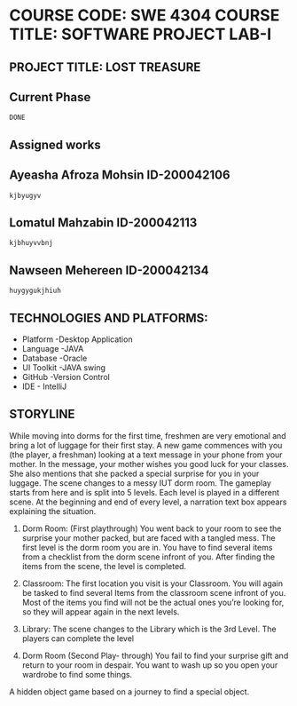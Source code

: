 # COURSE CODE: SWE 4304 COURSE TITLE: SOFTWARE PROJECT LAB-I

## PROJECT TITLE: LOST TREASURE

## Current Phase
```
DONE
```

## Assigned works  
 ## Ayeasha Afroza Mohsin  ID-200042106
 ```
 kjbyugyv
 ```
 ## Lomatul Mahzabin ID-200042113
 ```
 kjbhuyvvbnj
 ```
 ## Nawseen Mehereen ID-200042134
 ```
 huygygukjhiuh
 ```
 

## TECHNOLOGIES AND PLATFORMS:
* Platform   -Desktop Application
* Language   -JAVA
* Database   -Oracle
* UI Toolkit -JAVA swing
* GitHub     -Version Control
* IDE        - IntelliJ


## STORYLINE
While moving into dorms for the first time, freshmen are very emotional and bring a lot of luggage for their first stay. A new game commences with you (the player, a freshman) looking at a text message in your phone from your mother. In the message, your mother wishes you good luck for your classes. She also mentions that she packed a special surprise for you in your luggage. The scene changes to a messy IUT dorm room. The gameplay starts from here and is split into 5 levels. Each level is played in a different scene. At the beginning and end of every level, a narration text box appears explaining the situation.

1. Dorm Room:  (First playthrough) You went back to your room to see the surprise your mother packed, but are faced with a tangled mess. The first level is the dorm room you are in. You have to find several items from a checklist from the dorm scene infront of you. After finding the items from the scene, the level is completed.

2. Classroom: The first location you visit is your Classroom. You will again be tasked to find several Items from the classroom scene infront of you. Most of the items you find will not be the actual ones you’re looking for, so they will appear again in the next levels.

3. Library:  The scene changes to the Library which is the 3rd Level. The players can complete the level 

4. Dorm Room (Second Play- through) You fail to find your surprise gift and return to your room in despair. You want to wash up so you open your wardrobe to find some things.
 
A hidden object game based on a journey to find a special object.
